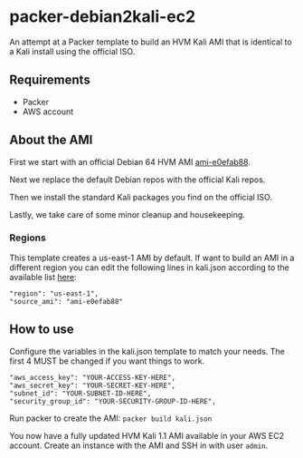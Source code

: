 packer-debian2kali-ec2
===========
An attempt at a Packer template to build an HVM Kali AMI that is identical to a Kali install using the official ISO.

## Requirements
* Packer
* AWS account

## About the AMI
First we start with an official Debian 64 HVM AMI [ami-e0efab88](https://wiki.debian.org/Cloud/AmazonEC2Image/Wheezy).

Next we replace the default Debian repos with the official Kali repos.

Then we install the standard Kali packages you find on the official ISO.

Lastly, we take care of some minor cleanup and housekeeping.

### Regions
This template creates a us-east-1 AMI by default. If want to build an AMI in a different region you can edit the following lines in kali.json according to the available list [here](https://wiki.debian.org/Cloud/AmazonEC2Image/Wheezy):

```
"region": "us-east-1",
"source_ami": "ami-e0efab88"
```

## How to use
Configure the variables in the kali.json template to match your needs. The first 4 MUST be changed if you want things to work.

```
"aws_access_key": "YOUR-ACCESS-KEY-HERE",
"aws_secret_key": "YOUR-SECRET-KEY-HERE",
"subnet_id": "YOUR-SUBNET-ID-HERE",
"security_group_id": "YOUR-SECURITY-GROUP-ID-HERE",
```

Run packer to create the AMI: `packer build kali.json`

You now have a fully updated HVM Kali 1.1 AMI available in your AWS EC2 account. Create an instance with the AMI and SSH in with user `admin`.